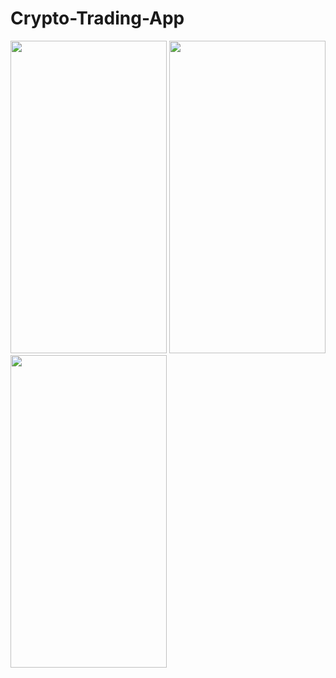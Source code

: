 # Crypto-Trading-App

<img src="https://user-images.githubusercontent.com/80398950/143040352-dcff8c23-661b-452f-bf9e-cdf8d1e7973a.jpg" width="250" height="500" />

<img src="https://user-images.githubusercontent.com/80398950/143040504-7a53e79c-3293-46b9-96fc-8d2d7d33d109.jpg" width="250" height="500" />

<img src="https://user-images.githubusercontent.com/80398950/143040619-d4bcbe28-ec61-4790-8cc8-56fb7f7213d6.jpg" width="250" height="500" />
